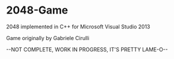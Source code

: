 # 2048-Game
2048 implemented in C++ for Microsoft Visual Studio 2013

Game originally by Gabriele Cirulli

--NOT COMPLETE, WORK IN PROGRESS, IT'S PRETTY LAME-O--
